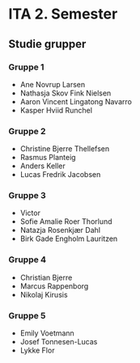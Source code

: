 # ITA 2. Semester



## Studie grupper



### Gruppe 1

- Ane Novrup Larsen
- Nathasja Skov Fink Nielsen
- Aaron Vincent Lingatong Navarro
- Kasper Hviid Runchel



### Gruppe 2

- Christine Bjerre Thellefsen
- Rasmus Planteig
- Anders Keller
- Lucas Fredrik Jacobsen



### Gruppe 3

- Victor
- Sofie Amalie Roer Thorlund
- Natazja Rosenkjær Dahl
- Birk Gade Engholm Lauritzen



### Gruppe 4

- Christian Bjerre
- Marcus Rappenborg
- Nikolaj Kirusis



### Gruppe 5

- Emily Voetmann
- Josef Tonnesen-Lucas
- Lykke Flor



<!--

### Mangler

- Abel
- Adam fordsmand
- Andreas Christoffer
- Emil
- Frederik
- Jonathan
- Mathias
- Marc
- Nikolaus
- Silas
- Victor-Gabriel

-->
